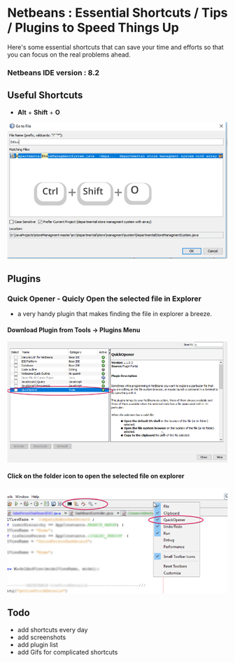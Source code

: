 # Netbeans : Essential Shortcuts / Tips / Plugins to Speed Things Up

  Here's some essential shortcuts that can save your time and efforts so that you can focus on the real problems ahead.
  
  ### Netbeans IDE version : 8.2
  
## Useful Shortcuts
 - **Alt** + **Shift** + **O**
 
 ![alt openfilebysearch][open-file-search]
  
## Plugins

 ### Quick Opener - Quicly Open the selected file in Explorer
 - a very handy plugin that makes finding the file in explorer a breeze.
 
 #### Download Plugin from Tools -> Plugins Menu
 ![alt quickopenfile][quick-open-1]
 
 #### Click on the folder icon to open the selected file on explorer
 ![alt quickopenfile][quick-open-2]
 
 
  

## Todo
 - add shortcuts every day
 - add screenshots
 - add plugin list
 - add Gifs for complicated shortcuts
 
 [quick-open-1]: https://github.com/monsterbrain/netbeans-essential-shortcuts/blob/master/img/quick_opener_1.png "Quick Opener Plugin 1"
 [quick-open-2]: https://github.com/monsterbrain/netbeans-essential-shortcuts/blob/master/img/quick_opener_2.png "Quick Opener Plugin 2"
 [open-file-search]: https://github.com/monsterbrain/netbeans-essential-shortcuts/blob/master/img/open_file_by_name_c.png "Open File by search"
